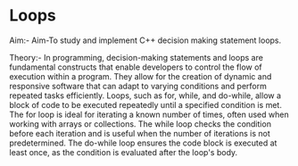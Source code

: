 # Loops

Aim:- Aim-To study and implement C++ decision making statement loops.

Theory:- In programming, decision-making statements and loops are fundamental constructs that enable developers to control the flow of execution within a program. They allow for the creation of dynamic and responsive software that can adapt to varying conditions and perform repeated tasks efficiently. Loops, such as for, while, and do-while, allow a block of code to be executed repeatedly until a specified condition is met. The for loop is ideal for iterating a known number of times, often used when working with arrays or collections. The while loop checks the condition before each iteration and is useful when the number of iterations is not predetermined. The do-while loop ensures the code block is executed at least once, as the condition is evaluated after the loop's body.
